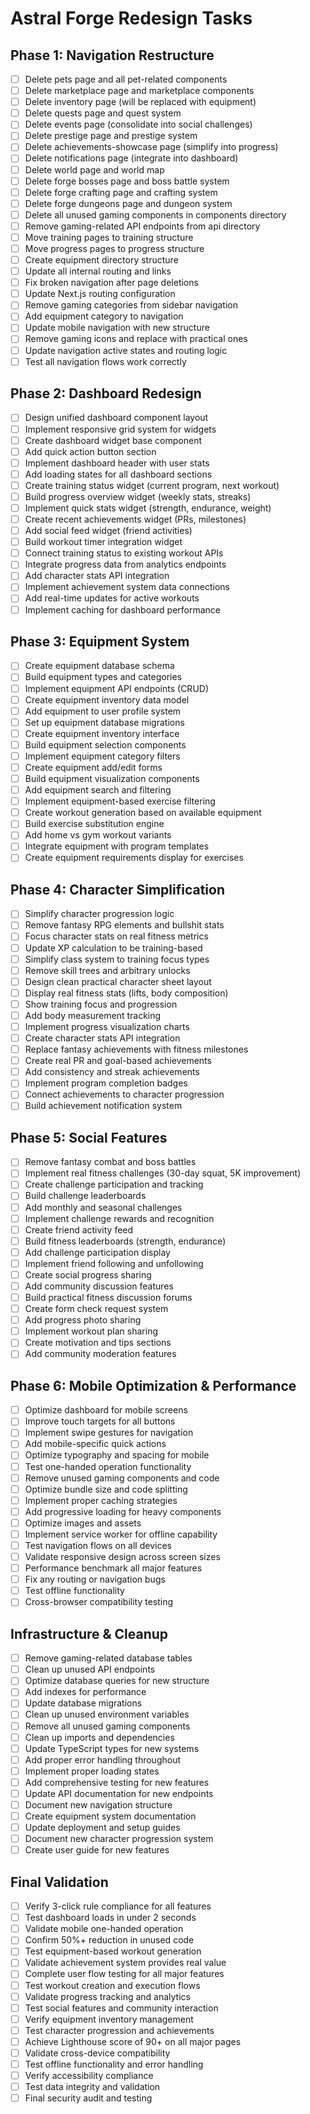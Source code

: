 # Astral Forge Redesign Tasks

## Phase 1: Navigation Restructure

- [ ] Delete pets page and all pet-related components
- [ ] Delete marketplace page and marketplace components  
- [ ] Delete inventory page (will be replaced with equipment)
- [ ] Delete quests page and quest system
- [ ] Delete events page (consolidate into social challenges)
- [ ] Delete prestige page and prestige system
- [ ] Delete achievements-showcase page (simplify into progress)
- [ ] Delete notifications page (integrate into dashboard)
- [ ] Delete world page and world map
- [ ] Delete forge bosses page and boss battle system
- [ ] Delete forge crafting page and crafting system
- [ ] Delete forge dungeons page and dungeon system
- [ ] Delete all unused gaming components in components directory
- [ ] Remove gaming-related API endpoints from api directory
- [ ] Move training pages to training structure
- [ ] Move progress pages to progress structure
- [ ] Create equipment directory structure
- [ ] Update all internal routing and links
- [ ] Fix broken navigation after page deletions
- [ ] Update Next.js routing configuration
- [ ] Remove gaming categories from sidebar navigation
- [ ] Add equipment category to navigation
- [ ] Update mobile navigation with new structure
- [ ] Remove gaming icons and replace with practical ones
- [ ] Update navigation active states and routing logic
- [ ] Test all navigation flows work correctly

## Phase 2: Dashboard Redesign

- [ ] Design unified dashboard component layout
- [ ] Implement responsive grid system for widgets
- [ ] Create dashboard widget base component
- [ ] Add quick action button section
- [ ] Implement dashboard header with user stats
- [ ] Add loading states for all dashboard sections
- [ ] Create training status widget (current program, next workout)
- [ ] Build progress overview widget (weekly stats, streaks)
- [ ] Implement quick stats widget (strength, endurance, weight)
- [ ] Create recent achievements widget (PRs, milestones)
- [ ] Add social feed widget (friend activities)
- [ ] Build workout timer integration widget
- [ ] Connect training status to existing workout APIs
- [ ] Integrate progress data from analytics endpoints
- [ ] Add character stats API integration
- [ ] Implement achievement system data connections
- [ ] Add real-time updates for active workouts
- [ ] Implement caching for dashboard performance

## Phase 3: Equipment System

- [ ] Create equipment database schema
- [ ] Build equipment types and categories
- [ ] Implement equipment API endpoints (CRUD)
- [ ] Create equipment inventory data model
- [ ] Add equipment to user profile system
- [ ] Set up equipment database migrations
- [ ] Create equipment inventory interface
- [ ] Build equipment selection components
- [ ] Implement equipment category filters
- [ ] Create equipment add/edit forms
- [ ] Build equipment visualization components
- [ ] Add equipment search and filtering
- [ ] Implement equipment-based exercise filtering
- [ ] Create workout generation based on available equipment
- [ ] Build exercise substitution engine
- [ ] Add home vs gym workout variants
- [ ] Integrate equipment with program templates
- [ ] Create equipment requirements display for exercises

## Phase 4: Character Simplification

- [ ] Simplify character progression logic
- [ ] Remove fantasy RPG elements and bullshit stats
- [ ] Focus character stats on real fitness metrics
- [ ] Update XP calculation to be training-based
- [ ] Simplify class system to training focus types
- [ ] Remove skill trees and arbitrary unlocks
- [ ] Design clean practical character sheet layout
- [ ] Display real fitness stats (lifts, body composition)
- [ ] Show training focus and progression
- [ ] Add body measurement tracking
- [ ] Implement progress visualization charts
- [ ] Create character stats API integration
- [ ] Replace fantasy achievements with fitness milestones
- [ ] Create real PR and goal-based achievements
- [ ] Add consistency and streak achievements
- [ ] Implement program completion badges
- [ ] Connect achievements to character progression
- [ ] Build achievement notification system

## Phase 5: Social Features

- [ ] Remove fantasy combat and boss battles
- [ ] Implement real fitness challenges (30-day squat, 5K improvement)
- [ ] Create challenge participation and tracking
- [ ] Build challenge leaderboards
- [ ] Add monthly and seasonal challenges
- [ ] Implement challenge rewards and recognition
- [ ] Create friend activity feed
- [ ] Build fitness leaderboards (strength, endurance)
- [ ] Add challenge participation display
- [ ] Implement friend following and unfollowing
- [ ] Create social progress sharing
- [ ] Add community discussion features
- [ ] Build practical fitness discussion forums
- [ ] Create form check request system
- [ ] Add progress photo sharing
- [ ] Implement workout plan sharing
- [ ] Create motivation and tips sections
- [ ] Add community moderation features

## Phase 6: Mobile Optimization & Performance

- [ ] Optimize dashboard for mobile screens
- [ ] Improve touch targets for all buttons
- [ ] Implement swipe gestures for navigation
- [ ] Add mobile-specific quick actions
- [ ] Optimize typography and spacing for mobile
- [ ] Test one-handed operation functionality
- [ ] Remove unused gaming components and code
- [ ] Optimize bundle size and code splitting
- [ ] Implement proper caching strategies
- [ ] Add progressive loading for heavy components
- [ ] Optimize images and assets
- [ ] Implement service worker for offline capability
- [ ] Test navigation flows on all devices
- [ ] Validate responsive design across screen sizes
- [ ] Performance benchmark all major features
- [ ] Fix any routing or navigation bugs
- [ ] Test offline functionality
- [ ] Cross-browser compatibility testing

## Infrastructure & Cleanup

- [ ] Remove gaming-related database tables
- [ ] Clean up unused API endpoints
- [ ] Optimize database queries for new structure
- [ ] Add indexes for performance
- [ ] Update database migrations
- [ ] Clean up unused environment variables
- [ ] Remove all unused gaming components
- [ ] Clean up imports and dependencies
- [ ] Update TypeScript types for new systems
- [ ] Add proper error handling throughout
- [ ] Implement proper loading states
- [ ] Add comprehensive testing for new features
- [ ] Update API documentation for new endpoints
- [ ] Document new navigation structure
- [ ] Create equipment system documentation
- [ ] Update deployment and setup guides
- [ ] Document new character progression system
- [ ] Create user guide for new features

## Final Validation

- [ ] Verify 3-click rule compliance for all features
- [ ] Test dashboard loads in under 2 seconds
- [ ] Validate mobile one-handed operation
- [ ] Confirm 50%+ reduction in unused code
- [ ] Test equipment-based workout generation
- [ ] Validate achievement system provides real value
- [ ] Complete user flow testing for all major features
- [ ] Test workout creation and execution flows
- [ ] Validate progress tracking and analytics
- [ ] Test social features and community interaction
- [ ] Verify equipment inventory management
- [ ] Test character progression and achievements
- [ ] Achieve Lighthouse score of 90+ on all major pages
- [ ] Validate cross-device compatibility
- [ ] Test offline functionality and error handling
- [ ] Verify accessibility compliance
- [ ] Test data integrity and validation
- [ ] Final security audit and testing